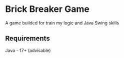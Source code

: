 # Brick Breaker Game
A game builded for train my logic and Java Swing skills

## Requirements

Java - 17+ (advisable)
